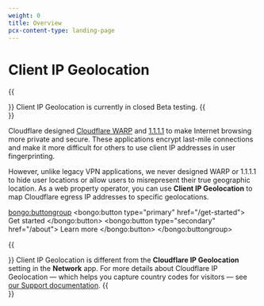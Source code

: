 ```yaml
---
weight: 0
title: Overview
pcx-content-type: landing-page
---
```


# Client IP Geolocation

{{<Aside type="note">}}
Client IP Geolocation is currently in closed Beta testing.
{{</Aside>}}

Cloudflare designed [Cloudflare WARP](https://developers.cloudflare.com/warp-client/) and [1.1.1.1](https://developers.cloudflare.com/1.1.1.1/) to make Internet browsing more private and secure. These applications encrypt last-mile connections and make it more difficult for others to use client IP addresses in user fingerprinting.

However, unlike legacy VPN applications, we never designed WARP or 1.1.1.1 to hide user locations or allow users to misrepresent their true geographic location. As a web property operator, you can use **Client IP Geolocation** to map Cloudflare egress IP addresses to specific geolocations.

<bongo:buttongroup>
  <bongo:button type="primary" href="/get-started">
    Get started
  </bongo:button>
  <bongo:button type="secondary" href="/about">
    Learn more
  </bongo:button>
</bongo:buttongroup>

{{<Aside type="note">}}
Client IP Geolocation is different from the **Cloudflare IP Geolocation** setting in the **Network** app. For more details about Cloudflare IP Geolocation — which helps you capture country codes for visitors — see [our Support documentation](https://support.cloudflare.com/hc/articles/200168236).
{{</Aside>}}
